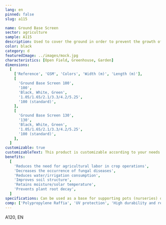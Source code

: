 ```yaml
---
lang: en
pinned: false
slug: a115

name: Ground Base Screen
sector: agriculture
sample: A115
description: Used to cover the ground in order to prevent the growth of weeds.
color: black
category: d
featuredImage: ../images/mock.jpg
characteristics: [Open Field, Greenhouse, Garden]
dimensions:
  [
    ['Reference', 'GSM', 'Colors', 'Width (m)', 'Length (m)'],
    [
      'Ground Base Screen 100',
      '100',
      'Black, White, Green',
      '1.05/1.65/2.1/3.3/4.2/5.25',
      '100 (standard)',
    ],
    [
      'Ground Base Screen 130',
      '130',
      'Black, White, Green',
      '1.05/1.65/2.1/3.3/4.2/5.25',
      '100 (standard)',
    ],
  ]
customizable: true
customizableText: This product is customizable according to your needs. Contact us for more information.
benefits:
  [
    'Reduces the need for agricultural labor in crop operations',
    'Decreases the occurrence of fungal diseases',
    'Reduces water/irrigation consumption',
    'Improves soil structure',
    'Retains moisture/solar temperature',
    'Prevents plant root decay',
  ]
specifications: Can be used as a base for supporting pots (nurseries) or directly placed on the soil after preparation.
comp: ['Polypropylene Raffia', 'UV protection', 'High durability and resistance']
---
```


A120, EN
